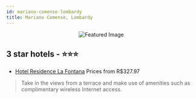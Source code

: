 ```yaml
---
id: mariano-comense-lombardy
title: Mariano Comense, Lombardy
---
```


<center><img src="https://i.travelapi.com/hotels/5000000/4480000/4478300/4478270/285e0a5c_z.jpg" alt="Featured Image" /></center>


##  3 star hotels - ⭐️⭐️⭐️

-    [Hotel Residence La Fontana](https://www.hurb.com/br/hotels/mariano-comense/hotel-residence-la-fontana-JNP-JP773526?cmp=18055) Prices from R$327.97
   > Take in the views from a terrace and make use of amenities such as complimentary wireless Internet access.
